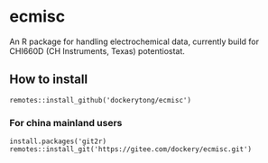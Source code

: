 # ecmisc

An R package for handling electrochemical data, currently build for CHI660D (CH Instruments, Texas) potentiostat.

## How to install

`remotes::install_github('dockerytong/ecmisc')`

### For china mainland users

```
install.packages('git2r)
remotes::install_git('https://gitee.com/dockery/ecmisc.git')
```
